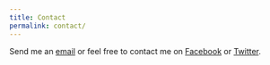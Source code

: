 ```yaml
---
title: Contact
permalink: contact/
---
```


Send me an [email](mailto:mail@studiorgb.uk) or feel free to contact me on <a href="https://facebook.com/{{ site.facebook_username }}" target="_blank">Facebook</a> or <a href="https://twitter.com/{{ site.twitter_username }}" target="_blank">Twitter</a>.
